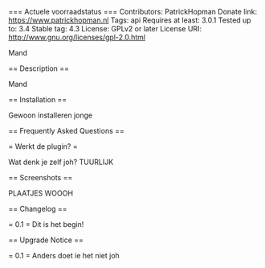 === Actuele voorraadstatus ===
Contributors: PatrickHopman
Donate link: https://www.patrickhopman.nl
Tags: api
Requires at least: 3.0.1
Tested up to: 3.4
Stable tag: 4.3
License: GPLv2 or later
License URI: http://www.gnu.org/licenses/gpl-2.0.html

Mand

== Description ==

Mand

== Installation ==

Gewoon installeren jonge

== Frequently Asked Questions ==

= Werkt de plugin? =

Wat denk je zelf joh? TUURLIJK

== Screenshots ==

PLAATJES WOOOH

== Changelog ==

= 0.1 =
Dit is het begin!

== Upgrade Notice ==

= 0.1 =
Anders doet ie het niet joh